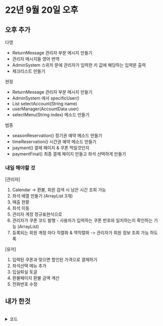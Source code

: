 # 22년 9월 20일 오후

## 오후 추가

다영

- ReturnMessage 관리자 부분 메시지 만들기
- 관리자 메시지들 영어 번역
- AdminSystem 스위치 문에 관리자가 입력한 키 값에 해당하는 입력문 출력
- 체크리스트 만들기

현정

- ReturnMessage 관리자 부분 메시지 만들기
- AdminSystem 에서 specificUser()
- List<AccountData> selectAccount(String name)
- userManager(AccountData user)
- selectMenu(String index) 메소드 만들기

범종

- seasonReservation() 정기권 예약 메소드 만들기
- timeReservation() 시간권 예약 메소드 만들기
- payment() 결제 페이지 & 쿠폰 먹일것인지
- paymentFinal() 최종 결제 페이지 만들고 좌석 선택하게 만들기






### 내일 해야할 것

[관리자]
1. Calendar -> 환불, 회원 검색 시 남은 시간 조회 가능
2. 좌석 배열 만들기 (ArrayList 3개)
3. 매출 현황
4. 좌석 이동
5. 관리자 계정 정규표현식으로
6. 관리자가 쿠폰 코드 발행 - 사용자가 입력하는 쿠폰 번호와 일치하는지 확인하는 기능 (ArrayList)
7. 등록되는 회원 계정 마다 직렬화 & 역직렬화 -> 관리자가 회원 정보 조회 가능 하도록

[유저]

1. 입력된 쿠폰과 맞으면 할인된 가격으로 결제하기
2. 좌석선택 메뉴 추가
3. 입실퇴실 토글
4. 환불페이지 환불 금액 계산
5. 전화번호 수정



## 내가 한것

<br>

<details>
<summary> 코드 </summary>

```java

UserSystem.java

/GBJ/
	// 변수
	private int paymentpoint = -1;  //아래 pay 배열값 포인터
	private boolean payStatus; // false = 정기권   true = 시간권 
	
	private String paymentSeason[] = {"65,000", "99,000","190,000"};		//시즌권
	private String paymentSeasonCoupon[] = {"45,500","69,300","133,000"};	//쿠폰 시즌권
	private String paymentTime[] = {"3,000","5,000","8,000","10,000","12,000"};		//시간권
	private String paymentTimeCoupon[] = {"2,300","3,500","5,600","7,000","8,400"}; //쿠폰 시간권
	/GBJ/



while ((key = selectMenu("0")) != 1) {
			switch (key) {
			case 1:
				myPage();
				break;
			case 2:
				payStatus = false;
				seasonReservation();
				break;
			case 3:
				payStatus = true;
				timeReservation();
				break;
			case 4:
				//미지정.
				break;
			case 5:
				checkSeat();
				break;
			case 0:
				System.out.println(message(room.language, "0018"));
				System.exit(0);
			default:
				System.out.println(message(room.language, "0020"));
				break;
			}
		}



/GBJ/
	//정기권 예약 메소드
	public void seasonReservation(){
		while ((key = selectMenu("02")) != 0) {
			switch (key) {
			
			case 1: //2주권
				paymentpoint = 0;
				payment(); //payment() 이동
				break;
				
			case 2:// 4주권
				paymentpoint = 1;
				payment(); //payment() 이동
				break;
				
			case 3:// 8주권
				paymentpoint = 2;
				payment(); //payment() 이동
				break;
				
			
			default:
				System.out.println(message(room.language, "0020"));
				break;
			}
		}
		
	}
	/GBJ/
	
	/GBJ/
	//시간권 예약 메소드
	public void timeReservation() {
		while ((key = selectMenu("03")) != 0) {
			switch (key) {
			
			case 1: //2주권
				paymentpoint = 0;
				payment(); //payment() 이동
				break;
				
			case 2:// 4주권
				paymentpoint = 1;
				payment(); //payment() 이동
				break;
				
			case 3:// 8주권
				paymentpoint = 2;
				payment(); //payment() 이동
				break;
				
			case 4:// 8주권
				paymentpoint = 3;
				payment(); //payment() 이동
				break;
			
			case 5:// 8주권
				paymentpoint = 4;
				payment(); //payment() 이동
				break;
				
			
			default:
				System.out.println(message(room.language, "0020"));
				break;
			}
		}
	}
	/GBJ/
		
	/GBJ/
	// 결제 할것인지 or 쿠폰 먹일것인지
		public void payment() { 
			while ((key = selectMenu("021")) != 0) {
				switch (key) {
				
				case 1:
					paymentFinal();
					break;
				case 2:
					// 쿠폰 창
					break;
					
				
				
				default:
					System.out.println(message(room.language, "0020"));
					break;
				}
			}
		} 
	/GBJ/
	
	/GBJ/
	//최종결제 후 좌석결제
	public void paymentFinal() {
		while ((key = selectMenu("0211")) != 0) {
			switch (key) {
			
			case 1:
				//좌석선택 메뉴 추가해주기
				break;
				
				
			default:
				System.out.println(message(room.language, "0020"));
				break;
			}
		}
	}
	/GBJ/


    /GBJ/
		// selectMenu 메소드
		else if(index == "02")
			System.out.printf(message(room.language, "0100"), paymentSeason[0],paymentSeason[1],paymentSeason[2]); //정기권 가격 출력
		else if(index == "03")
			System.out.printf(message(room.language, "0108"), paymentTime[0],paymentTime[1],paymentTime[2],paymentTime[3],paymentTime[4]); //시간권 가격 출력
		else if(index == "021") 
			System.out.printf(message(room.language, "0102"), payStatus == false ? paymentSeason[paymentpoint] : paymentTime[paymentpoint]);  // 무슨 권이냐에 따라 가격 출력
		else if(index == "0211")
			System.out.printf(message(room.language, "0104"), userStatus.getId(), payStatus == false ? "" : "\n 0: 뒤로가기 ");  // 아이디 출력 후 시즌권에 따라 뒤로가기 다르게 출력
		/GBJ/


ReturnMessage.java

/GBJ/
		//정기권 예약
		kor_message.put("0100","몇주를 예약하시겠습니까? \n 1: 2주권(%s원) \n 2: 4주권(%s원) \n 3: 8주권(%s원) \n 0: 뒤로가기 \n");//정기권예약
	
		kor_message.put("0102","%s원 결제하시겠습니까? \n 1:예  2:쿠폰이 있어요! 0:뒤로가기 \n"); // 1,2,3 선택시
		
		 //1번 "예" 눌렀을 경우
		kor_message.put("0104","%s 회원님의 권한이 부여되었습니다! 좌석을 선택해주세요 %s \n"); //앞에 이름 붙혀주기
		 //2번 "쿠폰이 있어요!" 눌렀을 경우
		kor_message.put("0105","쿠폰번호를 입력해주세요.");
		kor_message.put("0106","(쿠폰)몇주를 예약하시겠습니까?");
		kor_message.put("0107"," 1: 2주권(%s원)\n 2: 4주권(%s원)\n 3: 8주권(%s원)\n 0: 뒤로가기 \n");//이후 104번 출력
		kor_message.put("0108"," 1: 2시간(%s원)\n 2: 4시간(%s원)\n 3: 7시간(%s원)\n 4: 9시간(%s원)\n 5: 12시간(%s원)\n 0: 뒤로가기 \n");//이후 104번 출력
		kor_message.put("0109"," 시즌권은 자리를 지금 선택하셔야 합니다.");
		kor_message.put("0110","좌석을 선택해주세요.\n");
		/GBJ/

```

</details>
</div>